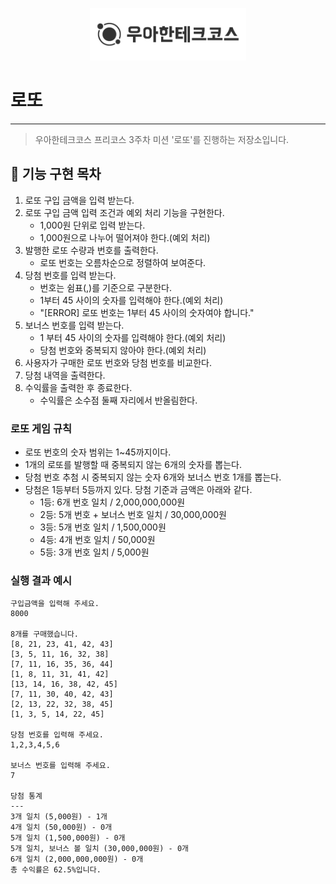 <p align = "center">
    <img src="./woowacourse.png" alt="우아한테크코스" width="250px">
</p>

# 로또
---------
> 우아한테크코스 프리코스 3주차 미션 '로또'를 진행하는 저장소입니다.

## 📍 기능 구현 목차

1. 로또 구입 금액을 입력 받는다.
2. 로또 구입 금액 입력 조건과 예외 처리 기능을 구현한다.
    - 1,000원 단위로 입력 받는다.
    - 1,000원으로 나누어 떨어져야 한다.(예외 처리)
3. 발행한 로또 수량과 번호를 출력한다.
    - 로또 번호는 오름차순으로 정렬하여 보여준다.
4. 당첨 번호를 입력 받는다.
    - 번호는 쉼표(,)를 기준으로 구분한다.
    - 1부터 45 사이의 숫자를 입력해야 한다.(예외 처리) 
    - "[ERROR] 로또 번호는 1부터 45 사이의 숫자여야 합니다."
5. 보너스 번호를 입력 받는다.
    - 1 부터 45 사이의 숫자를 입력해야 한다.(예외 처리)
    - 당첨 번호와 중복되지 않아야 한다.(예외 처리)
6. 사용자가 구매한 로또 번호와 당첨 번호를 비교한다.
7. 당첨 내역을 출력한다.
8. 수익률을 출력한 후 종료한다.
    - 수익률은 소수점 둘째 자리에서 반올림한다.

### 로또 게임 규칙

- 로또 번호의 숫자 범위는 1~45까지이다.
- 1개의 로또를 발행할 때 중복되지 않는 6개의 숫자를 뽑는다.
- 당첨 번호 추첨 시 중복되지 않는 숫자 6개와 보너스 번호 1개를 뽑는다.
- 당첨은 1등부터 5등까지 있다. 당첨 기준과 금액은 아래와 같다.
    - 1등: 6개 번호 일치 / 2,000,000,000원
    - 2등: 5개 번호 + 보너스 번호 일치 / 30,000,000원
    - 3등: 5개 번호 일치 / 1,500,000원
    - 4등: 4개 번호 일치 / 50,000원
    - 5등: 3개 번호 일치 / 5,000원
    
### 실행 결과 예시

```
구입금액을 입력해 주세요.
8000

8개를 구매했습니다.
[8, 21, 23, 41, 42, 43]
[3, 5, 11, 16, 32, 38]
[7, 11, 16, 35, 36, 44]
[1, 8, 11, 31, 41, 42]
[13, 14, 16, 38, 42, 45]
[7, 11, 30, 40, 42, 43]
[2, 13, 22, 32, 38, 45]
[1, 3, 5, 14, 22, 45]

당첨 번호를 입력해 주세요.
1,2,3,4,5,6

보너스 번호를 입력해 주세요.
7

당첨 통계
---
3개 일치 (5,000원) - 1개
4개 일치 (50,000원) - 0개
5개 일치 (1,500,000원) - 0개
5개 일치, 보너스 볼 일치 (30,000,000원) - 0개
6개 일치 (2,000,000,000원) - 0개
총 수익률은 62.5%입니다.
```